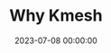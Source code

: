 ---
active: true
date: 2023-07-08 00:00:00
title: Why Kmesh
subtitle: ''

featured:
- name: <div class="inline">Plug and Play</div>
  description: Application-transparent Traffic Management.Automatic Integration with Istio and other software.

- name: <div class="inline">High performance</div>
  description: Forwarding latency reduced by 40%+.Memory overhead reduced by 50%+.

- name: <div class="inline">Full Stack Visualization</div>
  description: End-to-End Metrics Collection.Traffic Orchestration Visualization.

- name: <div class="inline">Security Isolation</div>
  description: eBPF Secure Traffic Orchestration.Cgroup-level Orchestration Isolation.

- name: <div class="inline">Sidecarless Dataplane</div>
  description: No Proxy Component Deployment.Flow-based Traffic Orchestration.

- name: <div class="inline">Open Ecosystem</div>
  description: Support for XDS Protocol Standards.Integration with Mainstream Observability Platforms.
  
weight: 4
widget: feature-section
---